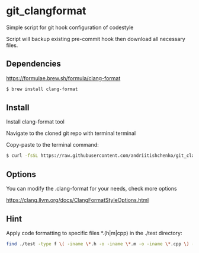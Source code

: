 # git_clangformat
Simple script for git hook configuration of codestyle

Script will backup existing pre-commit hook then download all necessary files.


## Dependencies

https://formulae.brew.sh/formula/clang-format

```bash
$ brew install clang-format
```

## Install 

Install clang-format tool

Navigate to the cloned git repo with terminal terminal

Copy-paste to the terminal command:

```bash
$ curl -fsSL https://raw.githubusercontent.com/andriitishchenko/git_clangformat/main/install.sh | bash
```

## Options

You can modify the .clang-format for your needs, check more options

https://clang.llvm.org/docs/ClangFormatStyleOptions.html


## Hint

Apply code formatting to specific files *.(h|m|cpp) in the ./test directory:

```bash
find ./test -type f \( -iname \*.h -o -iname \*.m -o -iname \*.cpp \) -exec clang-format -i -style=file {} \;
```